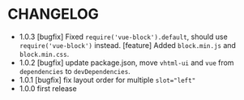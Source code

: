 # CHANGELOG

- 1.0.3 [bugfix] Fixed `require('vue-block').default`, should use `require('vue-block')` instead.
        [feature] Added `block.min.js` and `block.min.css`.
- 1.0.2 [bugfix] update package.json, move `vhtml-ui` and `vue` from `dependencies` to `devDependencies`.
- 1.0.1 [bugfix] fix layout order for multiple `slot="left"`
- 1.0.0 first release
